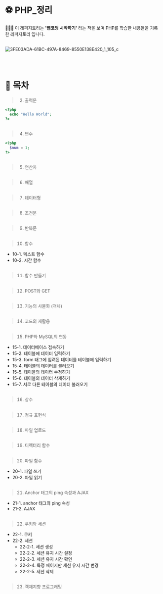 # ⚽️ PHP_정리

🧑🏻‍💻 이 레퍼지토리는 **'웹코딩 시작하기'** 라는 책을 보며 PHP를 학습한 내용들을 기록한 레퍼지토리 입니다.
<br/><br/>

![3FE03ADA-61BC-497A-8469-8550E138E420_1_105_c](https://user-images.githubusercontent.com/79779676/126358082-672171b3-dc4e-4102-b60e-3bbee2692c04.jpeg)


<br/><br/>
# 🦄  목차


> 2. 출력문

```php
<?php
  echo "Hello World";
?>
```


##
> 4. 변수
```php
<?php
  $num = 1;
?>
```
##
> 5. 연산자

##




> 6. 배열
##

> 7. 데이터형
##

> 8. 조건문
##

> 9. 반복문
##

> 10. 함수


* 10-1. 텍스트 함수
* 10-2. 시간 함수
##
> 11. 함수 만들기

##
> 12. POST와 GET
##

> 13. 기능의 사물화 (객체)
##

> 14. 코드의 재활용

##
> 15. PHP와 MySQL의 연동


* 15-1. 데이터베이스 접속하기
* 15-2. 테이블에 데이터 입력하기
* 15-3. form 태그에 입려된 데이터를 테이블에 입력하기
* 15-4. 테이블의 데이터를 불러오기
* 15-5. 테이블의 데이터 수정하기
* 15-6. 테이블의 데이터 삭제하기
* 15-7. 서로 다른 테이블의 데이터 불러오기
##
> 16. 상수

##
> 17. 정규 표현식

##
> 18. 파일 업로드

##
> 19. 디렉터리 함수

##
> 20. 파일 함수


* 20-1. 파일 쓰기
* 20-2. 파일 읽기
##
> 21. Anchor 태그의 ping 속성과 AJAX


* 21-1. anchor 태그의 ping 속성
* 21-2. AJAX
##
> 22. 쿠키와 세션


* 22-1. 쿠키
* 22-2. 세션
  * 22-2-1. 세션 생성
  * 22-2-2. 세션 유지 시간 설정
  * 22-2-3. 세션 유지 시간 확인
  * 22-2-4. 특정 페이지만 세션 유지 시간 변경
  * 22-2-5. 세션 삭제
##
> 23. 객체지향 프로그래밍

##
<br/><br/><br/><br/><br/><br/><br/>
